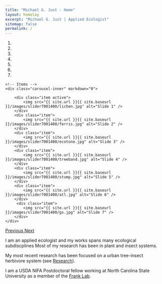```yaml
---
title: "Michael G. Just - Home"
layout: homelay
excerpt: "Michael G. Just | Applied Ecologist"
sitemap: false
permalink: /
---
```



<div markdown="0" id="carousel" class="carousel slide" data-ride="carousel" data-interval="5000" data-pause="hover" >
    <!-- Menu -->
    <ol class="carousel-indicators">
        <li data-target="#carousel" data-slide-to="0" class="active"></li>
        <li data-target="#carousel" data-slide-to="1"></li>
        <li data-target="#carousel" data-slide-to="2"></li>
        <li data-target="#carousel" data-slide-to="3"></li>
        <li data-target="#carousel" data-slide-to="4"></li>
        <li data-target="#carousel" data-slide-to="5"></li>
        <li data-target="#carousel" data-slide-to="6"></li>
    </ol>

    <!-- Items -->
    <div class="carousel-inner" markdown="0">

        <div class="item active">
            <img src="{{ site.url }}{{ site.baseurl }}/images/slider7001400/lichen.jpg" alt="Slide 1" />
        </div>
        <div class="item">
            <img src="{{ site.url }}{{ site.baseurl }}/images/slider7001400/ferris.jpg" alt="Slide 2" />
        </div>
        <div class="item">
            <img src="{{ site.url }}{{ site.baseurl }}/images/slider7001400/ecotone.jpg" alt="Slide 3" />
        </div>
        <div class="item">
            <img src="{{ site.url }}{{ site.baseurl }}/images/slider7001400/treeband.jpg" alt="Slide 4" />
        </div>
        <div class="item">
            <img src="{{ site.url }}{{ site.baseurl }}/images/slider7001400/stump.jpg" alt="Slide 5" />
        </div>
        <div class="item">
            <img src="{{ site.url }}{{ site.baseurl }}/images/slider7001400/atl.jpg" alt="Slide 6" />
        </div>       
         <div class="item">
            <img src="{{ site.url }}{{ site.baseurl }}/images/slider7001400/gs.jpg" alt="Slide 7" />
        </div>
    </div>
  <a class="left carousel-control" href="#carousel" role="button" data-slide="prev">
    <span class="glyphicon glyphicon-chevron-left" aria-hidden="true"></span>
    <span class="sr-only">Previous</span>
  </a>
  <a class="right carousel-control" href="#carousel" role="button" data-slide="next">
    <span class="glyphicon glyphicon-chevron-right" aria-hidden="true"></span>
    <span class="sr-only">Next</span>
  </a>
</div>


I am an applied ecologist and my works spans many ecological subdiscplines Most of my research has been in plant and insect systems.

My most recent research has been focused on a urban tree-insect herbivore system (see [Research](research)).

I am a USDA NIFA Postdoctoral fellow working at North Carolina State University as a member of the [Frank Lab]("https://ecoipm.org").
